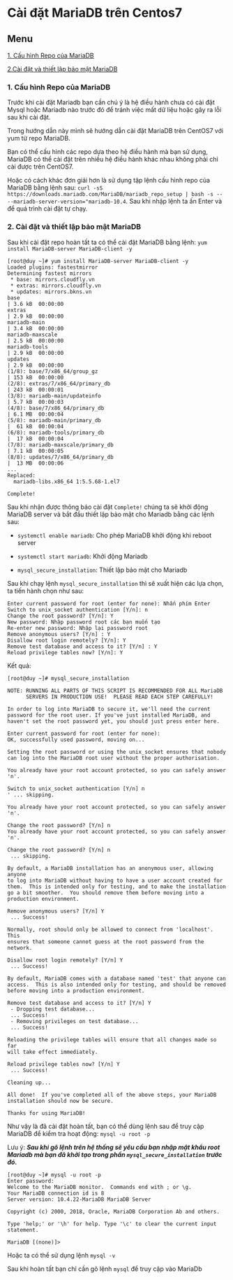 ﻿# Cài đặt MariaDB trên Centos7
## Menu
[1. Cấu hình Repo của MariaDB](#CauHinhRepo)

[2.Cài đặt và thiết lập bảo mật MariaDB](#CaiDatVaThietLap)




<a name="CauHinhRepo"></a>
### 1. Cấu hình Repo của MariaDB
Trước khi cài đặt Mariadb bạn cần chú ý là hệ điều hành chưa có cài đặt Mysql hoặc Mariadb nào trước đó để tránh việc mất dữ liệu hoặc gây ra lỗi sau khi cài đặt.

Trong hướng dẫn này mình sẽ hướng dẫn cài đặt MariaDB trên CentOS7 với yum từ repo MariaDB.

Bạn có thể cấu hình các repo dựa theo hệ điều hành mà bạn sử dụng, MariaDB có thể cài đặt trên nhiều hệ điều hành khác nhau không phải chỉ cài được trên CentOS7.

Hoặc có cách khác đơn giải hơn là sử dụng tập lệnh cấu hình repo của MariaDB bằng lệnh sau: `curl -sS https://downloads.mariadb.com/MariaDB/mariadb_repo_setup | bash -s -- --mariadb-server-version="mariadb-10.4`. Sau khi nhập lệnh ta ấn Enter và để quá trình cài đặt tự chạy. 


<a name="CaiDatVaThietLap"></a>
### 2. Cài đặt và thiết lập bảo mật MariaDB
Sau khi cài đặt repo hoàn tất ta có thể cài đặt MariaDB bằng lệnh: `yum install MariaDB-server MariaDB-client -y`

```
[root@duy ~]# yum install MariaDB-server MariaDB-client -y
Loaded plugins: fastestmirror
Determining fastest mirrors
 * base: mirrors.cloudfly.vn
 * extras: mirrors.cloudfly.vn
 * updates: mirrors.bkns.vn
base                                                                                                                                   | 3.6 kB  00:00:00
extras                                                                                                                                 | 2.9 kB  00:00:00
mariadb-main                                                                                                                           | 3.4 kB  00:00:00
mariadb-maxscale                                                                                                                       | 2.5 kB  00:00:00
mariadb-tools                                                                                                                          | 2.9 kB  00:00:00
updates                                                                                                                                | 2.9 kB  00:00:00
(1/8): base/7/x86_64/group_gz                                                                                                          | 153 kB  00:00:00
(2/8): extras/7/x86_64/primary_db                                                                                                      | 243 kB  00:00:01
(3/8): mariadb-main/updateinfo                                                                                                         | 5.7 kB  00:00:03
(4/8): base/7/x86_64/primary_db                                                                                                        | 6.1 MB  00:00:04
(5/8): mariadb-main/primary_db                                                                                                         |  61 kB  00:00:04
(6/8): mariadb-tools/primary_db                                                                                                        |  17 kB  00:00:04
(7/8): mariadb-maxscale/primary_db                                                                                                     | 7.1 kB  00:00:05
(8/8): updates/7/x86_64/primary_db                                                                                                     |  13 MB  00:00:06
...
Replaced:
  mariadb-libs.x86_64 1:5.5.68-1.el7

Complete!
```
Sau khi nhận được thông báo cài đặt `Complete!` chúng ta sẽ khởi động MariaDB server và bắt đầu thiết lập bảo mật  cho Mariadb bằng các lệnh sau:
- `systemctl enable mariadb`: Cho phép MariaDB khởi động khi reboot server

- `systemctl start mariadb`: Khởi động Mariadb

- `mysql_secure_installation`: Thiết lập bảo mật cho Mariadb

Sau khi chạy lệnh `mysql_secure_installation` thì sẽ xuất hiện các lựa chọn, ta tiến hành chọn như sau:
```
Enter current password for root (enter for none): Nhấn phím Enter
Switch to unix_socket authentication [Y/n]: n
Change the root password? [Y/n]: Y
New password: Nhập password root các bạn muốn tạo
Re-enter new password: Nhập lại password root
Remove anonymous users? [Y/n] : Y
Disallow root login remotely? [Y/n]: Y
Remove test database and access to it? [Y/n] : Y
Reload privilege tables now? [Y/n]: Y
```
Kết quả:
```
[root@duy ~]# mysql_secure_installation

NOTE: RUNNING ALL PARTS OF THIS SCRIPT IS RECOMMENDED FOR ALL MariaDB
      SERVERS IN PRODUCTION USE!  PLEASE READ EACH STEP CAREFULLY!

In order to log into MariaDB to secure it, we'll need the current
password for the root user. If you've just installed MariaDB, and
haven't set the root password yet, you should just press enter here.

Enter current password for root (enter for none):
OK, successfully used password, moving on...

Setting the root password or using the unix_socket ensures that nobody
can log into the MariaDB root user without the proper authorisation.

You already have your root account protected, so you can safely answer 'n'.

Switch to unix_socket authentication [Y/n] n
' ... skipping.

You already have your root account protected, so you can safely answer 'n'.

Change the root password? [Y/n] n
You already have your root account protected, so you can safely answer 'n'.

Change the root password? [Y/n] n
 ... skipping.

By default, a MariaDB installation has an anonymous user, allowing anyone
to log into MariaDB without having to have a user account created for
them.  This is intended only for testing, and to make the installation
go a bit smoother.  You should remove them before moving into a
production environment.

Remove anonymous users? [Y/n] Y
 ... Success!

Normally, root should only be allowed to connect from 'localhost'.  This
ensures that someone cannot guess at the root password from the network.

Disallow root login remotely? [Y/n] Y
 ... Success!

By default, MariaDB comes with a database named 'test' that anyone can
access.  This is also intended only for testing, and should be removed
before moving into a production environment.

Remove test database and access to it? [Y/n] Y
 - Dropping test database...
 ... Success!
 - Removing privileges on test database...
 ... Success!

Reloading the privilege tables will ensure that all changes made so far
will take effect immediately.

Reload privilege tables now? [Y/n] Y
 ... Success!

Cleaning up...

All done!  If you've completed all of the above steps, your MariaDB
installation should now be secure.

Thanks for using MariaDB!
```

Như vậy là đã cài đặt hoàn tất, bạn có thể dùng lệnh sau để truy cập MariaDB để kiểm tra hoạt động: `mysql -u root -p`

Lưu ý: ***Sau khi gõ lệnh trên hệ thống sẽ yêu cầu bạn nhập mật khẩu root Mariadb mà bạn đã khởi tạo trong phần `mysql_secure_installation` trước đó.***
```
[root@duy ~]# mysql -u root -p
Enter password:
Welcome to the MariaDB monitor.  Commands end with ; or \g.
Your MariaDB connection id is 8
Server version: 10.4.22-MariaDB MariaDB Server

Copyright (c) 2000, 2018, Oracle, MariaDB Corporation Ab and others.

Type 'help;' or '\h' for help. Type '\c' to clear the current input statement.

MariaDB [(none)]> 
```
Hoặc ta có thể sử dụng lệnh `mysql -v`

Sau khi hoàn tất bạn chỉ cần gõ lệnh `mysql` để truy cập vào MariaDb
